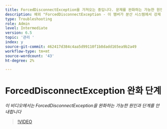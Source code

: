 ```yaml
---
title: ForcedDisconnectException을 가져오는 중입니다. 문제를 완화하는 가능한 원인 및 단계입니다.
description: 예외 "ForcedDisconnectException - 이 멤버가 분산 시스템에서 강제 해제되었습니다."를 해결하는 단계입니다.
type: Troubleshooting
role: Admin
level: Intermediate
version: 6.5
topic: '관리 '
index: y
source-git-commit: 462417d384c4aa5d99110f1b8dadd165ea9b2a49
workflow-type: tm+mt
source-wordcount: '43'
ht-degree: 2%

---
```



# ForcedDisconnectException 완화 단계

*이 비디오에서는 ForcedDisconnectException을 완화하는 가능한 원인과 단계를 안내합니다*

>[!VIDEO](https://video.tv.adobe.com/v/335483?quality=9&learn=on)
